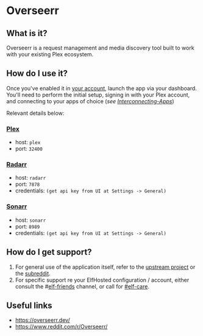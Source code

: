 # Overseerr

## What is it?

Overseerr is a request management and media discovery tool built to work with your existing Plex ecosystem.

## How do I use it?

Once you've enabled it in [your account](https://elfhosted.com/tenant/apps/0), launch the app via your dashboard. You'll need to perform the initial setup, signing in with your Plex account, and connecting to your apps of choice (*see [Interconnecting-Apps](/Reference/Interconnecting-Apps)*)

Relevant details below:


### [Plex](/Apps/Plex)

* host: `plex`
* port: `32400`

### [Radarr](/Apps/Radarr)

* host: `radarr`
* port: `7878`
* credentials: `(get api key from UI at Settings -> General)`

### [Sonarr](/Apps/Sonarr)

* host: `sonarr`
* port: `8989`
* credentials: `(get api key from UI at Settings -> General)`

## How do I get support?

1. For general use of the application itself, refer to the [upstream project](https://overseerr.dev/) or the [subreddit](https://www.reddit.com/r/Overseerr/).
2. For specific support re your ElfHosted configuration / account, either consult the #[elf-friends](https://discord.com/channels/396055506072109067/1118645576884572303) channel, or call for [#elf-care](https://discord.com/channels/396055506072109067/1119478614287712337).

## Useful links

* https://overseerr.dev/
* https://www.reddit.com/r/Overseerr/